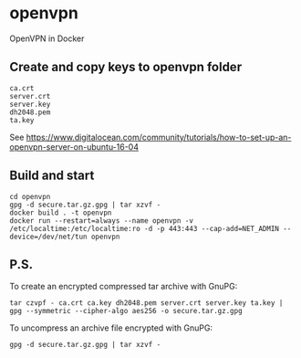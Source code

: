 # openvpn
OpenVPN in Docker

## Create and copy keys to openvpn folder
```
ca.crt
server.crt 
server.key
dh2048.pem
ta.key
```

See https://www.digitalocean.com/community/tutorials/how-to-set-up-an-openvpn-server-on-ubuntu-16-04

## Build and start
```
cd openvpn
gpg -d secure.tar.gz.gpg | tar xzvf -
docker build . -t openvpn
docker run --restart=always --name openvpn -v /etc/localtime:/etc/localtime:ro -d -p 443:443 --cap-add=NET_ADMIN --device=/dev/net/tun openvpn
```


## P.S.
To create an encrypted compressed tar archive with GnuPG:
```
tar czvpf - ca.crt ca.key dh2048.pem server.crt server.key ta.key | gpg --symmetric --cipher-algo aes256 -o secure.tar.gz.gpg
```

To uncompress an archive file encrypted with GnuPG:
```
gpg -d secure.tar.gz.gpg | tar xzvf - 
```
